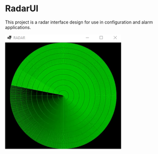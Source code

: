 # RadarUI

This project is a radar interface design for use in configuration and alarm applications.

![Radar](https://github.com/akkoc16/RadarUI/blob/master/ezgif-5-c1fcca9b356c.gif)
